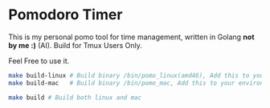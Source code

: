 # Pomodoro Timer 

This is my personal pomo tool for time management, written in Golang **not by me :)** (AI).
Build for Tmux Users Only.

Feel Free to use it.

```bash
make build-linux # Build binary /bin/pomo_linux(amd46), Add this to your environment
make build-mac   # Build binary /bin/pomo_mac, Add this to your environment
```

```bash
make build # Build both linux and mac
```
